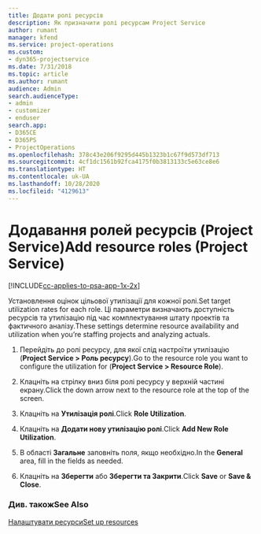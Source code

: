 ```yaml
---
title: Додати ролі ресурсів
description: Як призначити ролі ресурсам Project Service
author: rumant
manager: kfend
ms.service: project-operations
ms.custom:
- dyn365-projectservice
ms.date: 7/31/2018
ms.topic: article
ms.author: rumant
audience: Admin
search.audienceType:
- admin
- customizer
- enduser
search.app:
- D365CE
- D365PS
- ProjectOperations
ms.openlocfilehash: 378c43e206f9295d445b1323b1c67f9d573df713
ms.sourcegitcommit: 4cf1dc1561b92fca4175f0b3813133c5e63ce8e6
ms.translationtype: HT
ms.contentlocale: uk-UA
ms.lasthandoff: 10/28/2020
ms.locfileid: "4129613"
---
```

# <a name="add-resource-roles-project-service"></a><span data-ttu-id="ee56c-103">Додавання ролей ресурсів (Project Service)</span><span class="sxs-lookup"><span data-stu-id="ee56c-103">Add resource roles (Project Service)</span></span>

[!INCLUDE[cc-applies-to-psa-app-1x-2x](../includes/cc-applies-to-psa-app-1x-2x.md)]

<span data-ttu-id="ee56c-104">Установлення оцінок цільової утилізації для кожної ролі.</span><span class="sxs-lookup"><span data-stu-id="ee56c-104">Set target utilization rates for each role.</span></span> <span data-ttu-id="ee56c-105">Ці параметри визначають доступність ресурсів та утилізацію під час комплектування штату проектів та фактичного аналізу.</span><span class="sxs-lookup"><span data-stu-id="ee56c-105">These settings determine resource availability and utilization when you’re staffing projects and analyzing actuals.</span></span>  
  
1.  <span data-ttu-id="ee56c-106">Перейдіть до ролі ресурсу, для якої слід настроїти утилізацію (**Project Service > Роль ресурсу**).</span><span class="sxs-lookup"><span data-stu-id="ee56c-106">Go to the resource role you want to configure the utilization for (**Project Service > Resource Role**).</span></span>  
  
2.  <span data-ttu-id="ee56c-107">Клацніть на стрілку вниз біля ролі ресурсу у верхній частині екрану.</span><span class="sxs-lookup"><span data-stu-id="ee56c-107">Click the down arrow next to the resource role at the top of the screen.</span></span>  
  
3.  <span data-ttu-id="ee56c-108">Клацніть на **Утилізація ролі**.</span><span class="sxs-lookup"><span data-stu-id="ee56c-108">Click **Role Utilization**.</span></span>  
  
4.  <span data-ttu-id="ee56c-109">Клацніть на **Додати нову утилізацію ролі**.</span><span class="sxs-lookup"><span data-stu-id="ee56c-109">Click **Add New Role Utilization**.</span></span>  
  
5.  <span data-ttu-id="ee56c-110">В області **Загальне** заповніть поля, якщо необхідно.</span><span class="sxs-lookup"><span data-stu-id="ee56c-110">In the **General** area, fill in the fields as needed.</span></span>  
  
6.  <span data-ttu-id="ee56c-111">Клацніть на **Зберегти** або **Зберегти та Закрити**.</span><span class="sxs-lookup"><span data-stu-id="ee56c-111">Click **Save** or **Save & Close**.</span></span>  
  
### <a name="see-also"></a><span data-ttu-id="ee56c-112">Див. також</span><span class="sxs-lookup"><span data-stu-id="ee56c-112">See Also</span></span>  
 [<span data-ttu-id="ee56c-113">Налаштувати ресурси</span><span class="sxs-lookup"><span data-stu-id="ee56c-113">Set up resources</span></span>](../psa/set-up-resources.md)
